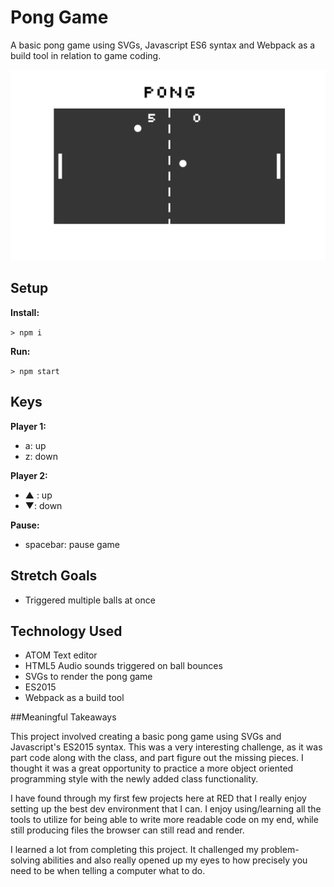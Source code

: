 # Pong Game

A basic pong game using SVGs, Javascript ES6 syntax and Webpack as a build tool in relation to game coding.

![A Pong Board](pong.png)

## Setup

**Install:**

`> npm i`

**Run:**

`> npm start`

## Keys

**Player 1:**
* a: up
* z: down

**Player 2:**
* ▲ : up
* ▼: down

**Pause:**
* spacebar: pause game

## Stretch Goals
* Triggered multiple balls at once

## Technology Used
* ATOM Text editor
* HTML5 Audio sounds triggered on ball bounces
* SVGs to render the pong game
* ES2015
* Webpack as a build tool

##Meaningful Takeaways

This project involved creating a basic pong game using SVGs and Javascript's ES2015 syntax. This was a very interesting challenge, as it was part code along with the class, and part figure out the missing pieces. I thought it was a great opportunity to practice a more object oriented programming style with the newly added class functionality.

I have found through my first few projects here at RED that I really enjoy setting up the best dev environment that I can. I enjoy using/learning all the tools to utilize for being able to write more readable code on my end, while still producing files the browser can still read and render.

I learned a lot from completing this project. It challenged my problem-solving abilities and also really opened up my eyes to how precisely you need to be when telling a computer what to do.

